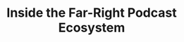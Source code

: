 ---
title: "Inside the Far-Right Podcast Ecosystem"

year: 2021

venue: "SLPC"

link: "https://www.splcenter.org/hatewatch/2021/09/29/inside-far-right-podcast-ecosystem-part-4-far-right-podcasting-past-and-present"

related_paper: 'Auditing Radicalization Pathways on YouTube'

---